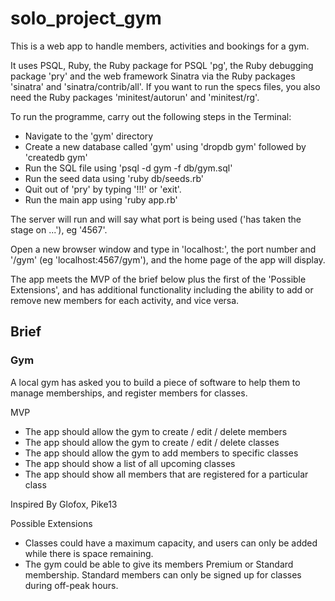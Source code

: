 # solo_project_gym

This is a web app to handle members, activities and bookings for a gym.

It uses PSQL, Ruby, the Ruby package for PSQL 'pg', the Ruby debugging package 'pry' and the web framework Sinatra via the Ruby packages 'sinatra' and 'sinatra/contrib/all'. If you want to run the specs files, you also need the Ruby packages 'minitest/autorun' and 'minitest/rg'.

To run the programme, carry out the following steps in the Terminal:

* Navigate to the 'gym' directory
* Create a new database called 'gym' using 'dropdb gym' followed by 'createdb gym'
* Run the SQL file using 'psql -d gym -f db/gym.sql'
* Run the seed data using 'ruby db/seeds.rb'
* Quit out of 'pry' by typing '!!!' or 'exit'.
* Run the main app using 'ruby app.rb'

The server will run and will say what port is being used ('has taken the stage on ...'), eg '4567'.

Open a new browser window and type in 'localhost:', the port number and '/gym' (eg 'localhost:4567/gym'), and the home page of the app will display.

The app meets the MVP of the brief below plus the first of the 'Possible Extensions', and has additional functionality including the ability to add or remove new members for each activity, and vice versa.

## Brief

### Gym
A local gym has asked you to build a piece of software to help them to manage memberships, and register members for classes.

MVP
* The app should allow the gym to create / edit / delete members
* The app should allow the gym to create / edit / delete classes
* The app should allow the gym to add members to specific classes
* The app should show a list of all upcoming classes
* The app should show all members that are registered for a particular class

Inspired By
Glofox, Pike13

Possible Extensions
* Classes could have a maximum capacity, and users can only be added while there is space remaining.
* The gym could be able to give its members Premium or Standard membership. Standard members can only be signed up for classes during off-peak hours.
